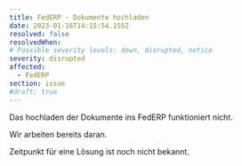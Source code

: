 ```yaml
---
title: FedERP - Dokumente hochladen
date: 2023-01-16T14:15:54.155Z
resolved: false
resolvedWhen: 
# Possible severity levels: down, disrupted, notice
severity: disrupted
affected:
  - FedERP
section: issue
#draft: true
---
```


Das hochladen der Dokumente ins FedERP funktioniert nicht.

Wir arbeiten bereits daran.

Zeitpunkt für eine Lösung ist noch nicht bekannt.